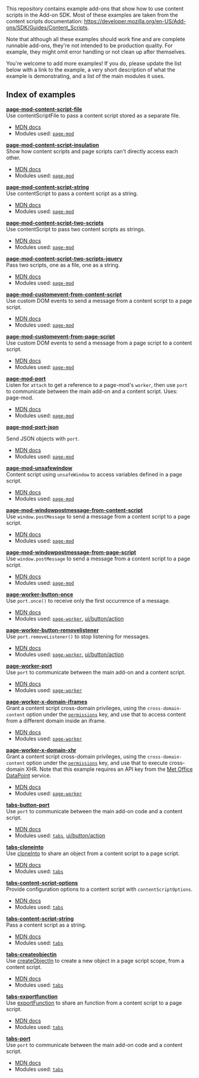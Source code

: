 
This repository contains example add-ons that show how to use content scripts in the Add-on SDK.
Most of these examples are taken from the content scripts documentation: https://developer.mozilla.org/en-US/Add-ons/SDK/Guides/Content_Scripts.

Note that although all these examples should work fine and are complete runnable add-ons, they're not intended to be production quality. For example, they might omit error handling or not clean up after themselves.

You're welcome to add more examples! If you do, please update the list below with a link to the example, a very short description of what the example is demonstrating, and a list of the main modules it uses.

## Index of examples

**[page-mod-content-script-file](page-mod-content-script-file)**  
Use contentScriptFile to pass a content script stored as a separate file.

* [MDN docs](https://developer.mozilla.org/en-US/Add-ons/SDK/Guides/Content_Scripts#Loading_content_scripts)
* Modules used: [`page-mod`](https://developer.mozilla.org/en-US/Add-ons/SDK/High-Level_APIs/page-mod)

**[page-mod-content-script-insulation](page-mod-content-script-insulation)**  
Show how content scripts and page scripts can't directly access each other.

* [MDN docs](https://developer.mozilla.org/en-US/Add-ons/SDK/Guides/Content_Scripts#Accessing_the_DOM)
* Modules used: [`page-mod`](https://developer.mozilla.org/en-US/Add-ons/SDK/High-Level_APIs/page-mod)

**[page-mod-content-script-string](page-mod-content-script-string)**  
Use contentScript to pass a content script as a string.

* [MDN docs](https://developer.mozilla.org/en-US/Add-ons/SDK/Guides/Content_Scripts#Loading_content_scripts)
* Modules used: [`page-mod`](https://developer.mozilla.org/en-US/Add-ons/SDK/High-Level_APIs/page-mod)

**[page-mod-content-script-two-scripts](page-mod-content-script-two-scripts)**  
Use contentScript to pass two content scripts as strings.

* [MDN docs](https://developer.mozilla.org/en-US/Add-ons/SDK/Guides/Content_Scripts#Loading_content_scripts)
* Modules used: [`page-mod`](https://developer.mozilla.org/en-US/Add-ons/SDK/High-Level_APIs/page-mod)

**[page-mod-content-script-two-scripts-jquery](page-mod-content-script-two-scripts-jquery)**  
Pass two scripts, one as a file, one as a string.

* [MDN docs](https://developer.mozilla.org/en-US/Add-ons/SDK/Guides/Content_Scripts#Loading_content_scripts)
* Modules used: [`page-mod`](https://developer.mozilla.org/en-US/Add-ons/SDK/High-Level_APIs/page-mod)

**[page-mod-customevent-from-content-script](page-mod-customevent-from-content-script)**  
Use custom DOM events to send a message from a content script to a page script.

* [MDN docs](https://developer.mozilla.org/en-US/Add-ons/SDK/Guides/Content_Scripts/Interacting_with_page_scripts#Content_script_to_page_script_2)
* Modules used: [`page-mod`](https://developer.mozilla.org/en-US/Add-ons/SDK/High-Level_APIs/page-mod)

**[page-mod-customevent-from-page-script](page-mod-customevent-from-page-script)**  
Use custom DOM events to send a message from a page script to a content script.

* [MDN docs](https://developer.mozilla.org/en-US/Add-ons/SDK/Guides/Content_Scripts/Interacting_with_page_scripts#Page_script_to_content_script_2)
* Modules used: [`page-mod`](https://developer.mozilla.org/en-US/Add-ons/SDK/High-Level_APIs/page-mod)

**[page-mod-port](page-mod-port)**  
Listen for `attach` to get a reference to a page-mod's `worker`, then use `port` to communicate between the main add-on and a content script.
Uses: page-mod.

* [MDN docs](https://developer.mozilla.org/en-US/Add-ons/SDK/Guides/Content_Scripts#Accessing_port_in_the_add-on_script)
* Modules used: [`page-mod`](https://developer.mozilla.org/en-US/Add-ons/SDK/High-Level_APIs/page-mod)

**[page-mod-port-json](page-mod-port-json)**  

Send JSON objects with `port`.

* [MDN docs](https://developer.mozilla.org/en-US/Add-ons/SDK/Guides/Content_Scripts#JSON-serializable_values)
* Modules used: [`page-mod`](https://developer.mozilla.org/en-US/Add-ons/SDK/High-Level_APIs/page-mod)

**[page-mod-unsafewindow](page-mod-unsafewindow)**  
Content script using `unsafeWindow` to access variables defined in a page script.

* [MDN docs](https://developer.mozilla.org/en-US/Add-ons/SDK/Guides/Content_Scripts/Interacting_with_page_scripts#Access_objects_defined_by_page_scripts)
* Modules used: [`page-mod`](https://developer.mozilla.org/en-US/Add-ons/SDK/High-Level_APIs/page-mod)

**[page-mod-windowpostmessage-from-content-script](page-mod-windowpostmessage-from-content-script)**  
Use `window.postMessage` to send a message from a content script to a page script.

* [MDN docs](https://developer.mozilla.org/en-US/Add-ons/SDK/Guides/Content_Scripts/Interacting_with_page_scripts#Using_the_DOM_postMessage_API)
* Modules used: [`page-mod`](https://developer.mozilla.org/en-US/Add-ons/SDK/High-Level_APIs/page-mod)

**[page-mod-windowpostmessage-from-page-script](page-mod-windowpostmessage-from-page-script)**  
Use `window.postMessage` to send a message from a content script to a page script.

* [MDN docs](https://developer.mozilla.org/en-US/Add-ons/SDK/Guides/Content_Scripts/Interacting_with_page_scripts#Using_the_DOM_postMessage_API)
* Modules used: [`page-mod`](https://developer.mozilla.org/en-US/Add-ons/SDK/High-Level_APIs/page-mod)

**[page-worker-button-once](page-mod-windowpostmessage-from-page-script)**  
Use `port.once()` to receive only the first occurrence of a message.

* [MDN docs](https://developer.mozilla.org/en-US/Add-ons/SDK/Guides/Content_Scripts#port.once%28%29)
* Modules used: [`page-worker`](https://developer.mozilla.org/en-US/Add-ons/SDK/High-Level_APIs/page-worker), [ui/button/action](https://developer.mozilla.org/en-US/Add-ons/SDK/Low-Level_APIs/ui_button_action)


**[page-worker-button-removelistener](page-worker-button-removelistener)**  
Use `port.removeListener()` to stop listening for messages.

* [MDN docs](https://developer.mozilla.org/en-US/Add-ons/SDK/Guides/Content_Scripts#port.removeListener%28%29)
* Modules used: [`page-worker`](https://developer.mozilla.org/en-US/Add-ons/SDK/High-Level_APIs/page-worker), [ui/button/action](https://developer.mozilla.org/en-US/Add-ons/SDK/Low-Level_APIs/ui_button_action)

**[page-worker-port](page-worker-port)**  
Use `port` to communicate between the main add-on and a content script.

* [MDN docs](https://developer.mozilla.org/en-US/Add-ons/SDK/Guides/Content_Scripts#Accessing_port_in_the_add-on_script)
* Modules used: [`page-worker`](https://developer.mozilla.org/en-US/Add-ons/SDK/High-Level_APIs/page-worker)

**[page-worker-x-domain-iframes](page-worker-x-domain-iframes)**  
Grant a content script cross-domain privileges, using the `cross-domain-content` option under the [`permissions`](https://developer.mozilla.org/en-US/Add-ons/SDK/Tools/package_json#permissions) key, and use that to access content from a different domain inside an iframe.

* [MDN docs](https://developer.mozilla.org/en-US/Add-ons/SDK/Guides/Content_Scripts/Cross_Domain_Content_Scripts)
* Modules used: [`page-worker`](https://developer.mozilla.org/en-US/Add-ons/SDK/High-Level_APIs/page-worker)

**[page-worker-x-domain-xhr](page-worker-x-domain-xhr)**  
Grant a content script cross-domain privileges, using the `cross-domain-content` option under the [`permissions`](https://developer.mozilla.org/en-US/Add-ons/SDK/Tools/package_json#permissions) key, and use that to execute cross-domain XHR. Note that this example requires an API key from the [Met Office DataPoint](http://www.metoffice.gov.uk/datapoint) service.

* [MDN docs](https://developer.mozilla.org/en-US/Add-ons/SDK/Guides/Content_Scripts/Cross_Domain_Content_Scripts)
* Modules used: [`page-worker`](https://developer.mozilla.org/en-US/Add-ons/SDK/High-Level_APIs/page-worker)

**[tabs-button-port](tabs-button-port)**  
Use `port` to communicate between the main add-on code and a content script.

* [MDN docs](https://developer.mozilla.org/en-US/Add-ons/SDK/Guides/Content_Scripts#Accessing_port_in_the_add-on_script)
* Modules used: [`tabs`](https://developer.mozilla.org/en-US/Add-ons/SDK/High-Level_APIs/tabs), [ui/button/action](https://developer.mozilla.org/en-US/Add-ons/SDK/Low-Level_APIs/ui_button_action)

**[tabs-cloneinto](tabs-cloneinto)**  
Use [cloneInto](https://developer.mozilla.org/en-US/docs/Components.utils.cloneInto) to share an object from a content script to a page script.

* [MDN docs](https://developer.mozilla.org/en-US/Add-ons/SDK/Guides/Content_Scripts/Interacting_with_page_scripts#Expose_objects_to_page_scripts)
* Modules used: [`tabs`](https://developer.mozilla.org/en-US/Add-ons/SDK/High-Level_APIs/tabs)

**[tabs-content-script-options](tabs-content-script-options)**  
Provide configuration options to a content script with `contentScriptOptions`.

* [MDN docs](https://developer.mozilla.org/en-US/Add-ons/SDK/Guides/Content_Scripts#Passing_configuration_options)
* Modules used: [`tabs`](https://developer.mozilla.org/en-US/Add-ons/SDK/High-Level_APIs/tabs)

**[tabs-content-script-string](tabs-content-script-string)**  
Pass a content script as a string.

* [MDN docs](https://developer.mozilla.org/en-US/Add-ons/SDK/Guides/Content_Scripts#Loading_content_scripts)
* Modules used: [`tabs`](https://developer.mozilla.org/en-US/Add-ons/SDK/High-Level_APIs/tabs)

**[tabs-createobjectin](tabs-createobjectin)**  
Use [createObjectIn](https://developer.mozilla.org/en-US/docs/Components.utils.createObjectIn) to create a new object in a page script scope, from a content script.

* [MDN docs](https://developer.mozilla.org/en-US/Add-ons/SDK/Guides/Content_Scripts/Interacting_with_page_scripts#Expose_objects_to_page_scripts)
* Modules used: [`tabs`](https://developer.mozilla.org/en-US/Add-ons/SDK/High-Level_APIs/tabs)

**[tabs-exportfunction](tabs-exportfunction)**  
Use [exportFunction](https://developer.mozilla.org/en-US/docs/Components.utils.exportFunction) to share an function from a content script to a page script.

* [MDN docs](https://developer.mozilla.org/en-US/Add-ons/SDK/Guides/Content_Scripts/Interacting_with_page_scripts#Expose_objects_to_page_scripts)
* Modules used: [`tabs`](https://developer.mozilla.org/en-US/Add-ons/SDK/High-Level_APIs/tabs)

**[tabs-port](tabs-port)**  
Use `port` to communicate between the main add-on code and a content script.

* [MDN docs](https://developer.mozilla.org/en-US/Add-ons/SDK/Guides/Content_Scripts#Accessing_port_in_the_add-on_script)
* Modules used: [`tabs`](https://developer.mozilla.org/en-US/Add-ons/SDK/High-Level_APIs/tabs)
